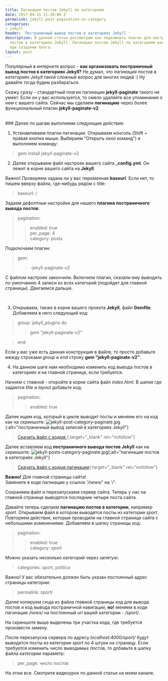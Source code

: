 ```yaml
---
title: Пагинация постов Jekyll по категориям
date: 2017-04-15 11:30:00 Z
permalink: jekyll-post-pagination-in-category
categories:
- jekyll
header: 'Постраничный вывод постов в категориях Jekyll '
description: В данной статье рассмотрим как подключить плагин для постраничного вывода
  постов в категориях Jekyll. Пагинация постов Jekyll по категориям важный вопрос
  при создании блога.
layout: post
---
```


Популярный в интернете вопрос - **как организовать постраничный вывод постов в категориях Jekyll?**
Не думал, что *пагинация постов в категориях Jekyll* такой сложный вопрос для многих людей :) Ну давайте тогда будем разбираться.

Скажу сразу - стандартный плагин пагинации **jekyll-paginate** такого не умеет. Если он у вас используется, то смело удаляйте все упоминания о нем с вашего сайта. Сейчас мы сделаем **пагинацию** через более функциональный плагин **jekyll-paginate-v2**.


<br>
### Далее по шагам выполняем следующие действия:

1) Устанавливаем плагин пагинации. Открываем консоль (Shift + правая кнопка мыши. Выбираем "Открыть окно команд") и выполняем команду:

>gem install jekyll-paginate-v2

2) Далее открываем файл настроек вашего сайта **_config.yml**. Он лежит в корне вашего сайта на **Jekyll**. 

Важно! Проверяем задана ли у вас переменная **baseurl**. Если нет, то пишем вверху файла, где-нибудь рядом с title:

>baseurl: /


Задаем дефолтные настройки для нашего **плагина постраничного вывода постов**:
>pagination:<br>
>>enabled: true<br>
>>per_page: 4<br>
>>category: posts

Подключаем плагин:
>gem:<br>
>>-jekyll-paginate-v2

С файлом настроек закончили. Включили плагин, сказали ему выводить по умолчанию 4 записи из всех категорий (подойдет для главной страницы). Двигаемся дальше.

<div>
<script async src="//pagead2.googlesyndication.com/pagead/js/adsbygoogle.js"></script>
<!-- html blog article adaptive -->
<ins class="adsbygoogle"
     style="display:block"
     data-ad-client="ca-pub-7700451254687983"
     data-ad-slot="1629640353"
     data-ad-format="auto"></ins>
<script>
(adsbygoogle = window.adsbygoogle || []).push({});
</script>
</div>
<br>

3) Открываем, также в корне вашего проекта **Jekyll**, файл **Gemfile**. Добавляем в него следующий код:
>group :jekyll_plugins do<br>
>>gem "jekyll-paginate-v2"

>end

Если у вас уже есть данная конструкция в файле, то просто добавьте между строками *group* и *end* строку **gem "jekyll-paginate-v2"**.

4) На данном шаге нам необходимо изменить код вывода постов в категориях и на главной странице, если требуется.

Начнем с главной - откройте в корне сайта файл *index.html*. В шапке где задается *title* и *layout* добавьте код:
>pagination:
>>enabled: true

Далее ищем код, который в цикле выводит посты и меняем его на код как на скриншоте:
![jekyll-post-category-paginate.jpg](/uploads/jekyll-post-category-paginate.jpg){:alt="постраничный вывод записей в категориях Jekyll"}
>[Скачать файл с кодом ](https://github.com/htmlblog/ordanax.github.io/blob/master/_uploads/paginate.txt){:target="_blank" rel="nofollow"}

Далее вставляем код **постраничного вывода постов Jekyll** как на скриншоте:
![jekyll-posts-category-paginate.jpg](/uploads/jekyll-posts-category-paginate.jpg){:alt="пагинация постов в категориях Jekyll"}
>[Скачать файл с кодом пагинации](https://github.com/htmlblog/ordanax.github.io/blob/master/_uploads/paginate.txt){:target="_blank" rel="nofollow"}

**Важно!** Для главной страницы сайта! <br>
Замените в коде пагинации у ссылок *'/news/'* на *'/'*.

Сохраняем файл и перезапускаем сервер сайта. Теперь у нас на главной странице выводятся последние четыре поста сайта.

Давайте теперь сделаем **пагинацию постов в категории**, например *sport*. Открываем файл в котором выводятся посты из категории *sport*. Повторяем действия, которые проводили на главной странице сайта с небольшими изменениями. Добавляем в шапку страницы код:
>pagination:
>>enabled: true<br>
>>category: sport

Можно указать несколько категорий через запятую:
>categories: sport, politica

Важно! У вас обязательно должен быть указан постоянный адрес страницы категории:
>permalink: sport/

Далее копируем сюда из файла главной страницы код для вывода постов и код вывода постраничной навигации, **но!** меняем в коде пагинации */news/* на постоянный url вашей категории -
 */sport/*.

На скриншоте выше выделены три участка кода, где требуется произвести замену.

После перезапуска сервера по адресу *localhost:4000/sport/* будут выводится посты из категории *sport* по 4 штуки на страницу. Если требуется изменить число выводимых постов, то добавьте в шапку файла категории параметр:
>per_page: число постов

На этом все. Смотрите видеоурок по данной статье на моем канале.
